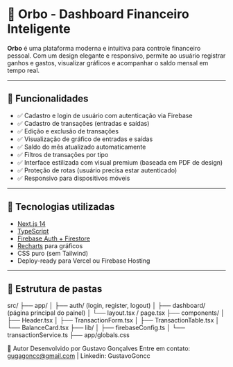 # 💸 Orbo - Dashboard Financeiro Inteligente

**Orbo** é uma plataforma moderna e intuitiva para controle financeiro pessoal. Com um design elegante e responsivo, permite ao usuário registrar ganhos e gastos, visualizar gráficos e acompanhar o saldo mensal em tempo real.

---

## 🚀 Funcionalidades

- ✅ Cadastro e login de usuário com autenticação via Firebase
- ✅ Cadastro de transações (entradas e saídas)
- ✅ Edição e exclusão de transações
- ✅ Visualização de gráfico de entradas e saídas
- ✅ Saldo do mês atualizado automaticamente
- ✅ Filtros de transações por tipo
- ✅ Interface estilizada com visual premium (baseada em PDF de design)
- ✅ Proteção de rotas (usuário precisa estar autenticado)
- ✅ Responsivo para dispositivos móveis

---

## 🧪 Tecnologias utilizadas

- [Next.js 14](https://nextjs.org/)
- [TypeScript](https://www.typescriptlang.org/)
- [Firebase Auth + Firestore](https://firebase.google.com/)
- [Recharts](https://recharts.org/en-US/) para gráficos
- CSS puro (sem Tailwind)
- Deploy-ready para Vercel ou Firebase Hosting

---

## 📂 Estrutura de pastas

src/ ├── app/
             │ ├── auth/ (login, register, logout) 
             │ ├── dashboard/ (página principal do painel) 
             │ └── layout.tsx / page.tsx 
             ├── components/ │
              ├── Header.tsx │ 
              ├── TransactionForm.tsx │
              ├── TransactionTable.tsx │ 
              └── BalanceCard.tsx 
              ├── lib/ 
              │ ├── firebaseConfig.ts │
                └── transactionService.ts 
              ├── app/globals.css


👤 Autor
Desenvolvido por Gustavo Gonçalves
Entre em contato: gugagoncc@gmail.com | Linkedin: GustavoGoncc

